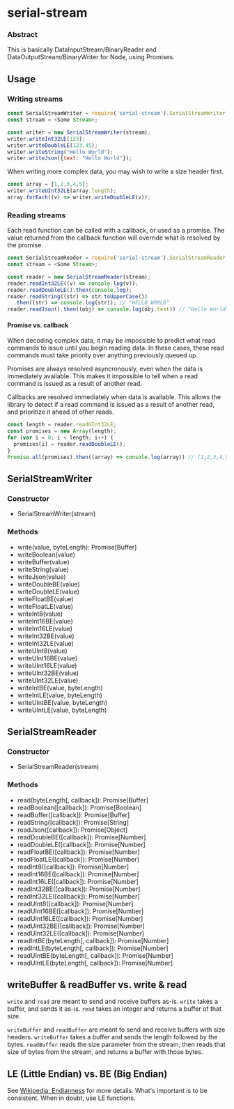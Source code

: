 # serial-stream

### Abstract

This is basically DataInputStream/BinaryReader and DataOutputStream/BinaryWriter
for Node, using Promises.

## Usage

### Writing streams

```javascript
const SerialStreamWriter = require('serial-stream').SerialStreamWriter;
const stream = <Some Stream>;

const writer = new SerialStreamWriter(stream);
writer.writeInt32LE(123);
writer.writeDoubleLE(123.45);
writer.writeString("Hello World");
writer.writeJson({text: "Hello World"});
```

When writing more complex data, you may wish to write a size header first.

```javascript
const array = [1,2,3,4,5];
writer.writeUInt32LE(array.length);
array.forEach((v) => writer.writeDoubleLE(v));
```

### Reading streams

Each read function can be called with a callback, or used as a promise. The
value returned from the callback function will override what is resolved by the
promise.

```javascript
const SerialStreamReader = require('serial-stream').SerialStreamReader;
const stream = <Some Stream>;

const reader = new SerialStreamReader(stream);
reader.readInt32LE((v) => console.log(v));
reader.readDoubleLE().then(console.log);
reader.readString((str) => str.toUpperCase())
  .then((str) => console.log(str)); // "HELLO WORLD"
reader.readJson().then((obj) => console.log(obj.text)) // "Hello World"
```

#### Promise vs. callback

When decoding complex data, it may be impossible to predict what read commands
to issue until you begin reading data. In these cases, these read commands must
take priority over anything previously queued up.

Promises are always resolved asyncronously, even when the data is immediately
available. This makes it impossible to tell when a read command is issued as a
result of another read.

Callbacks are resolved immediately when data is available. This allows the
library to detect if a read command is issued as a result of another read, and
prioritize it ahead of other reads.

```javascript
const length = reader.readUInt32LE;
const promises = new Array(length);
for (var i = 0; i < length; i++) {
  promises[i] = reader.readDoubleLE();
}
Promise.all(promises).then((array) => console.log(array)) // [1,2,3,4,5]
```

## SerialStreamWriter

### Constructor

- SerialStreamWriter(stream)

### Methods

- write(value, byteLength): Promise[Buffer]
- writeBoolean(value)
- writeBuffer(value)
- writeString(value)
- writeJson(value)
- writeDoubleBE(value)
- writeDoubleLE(value)
- writeFloatBE(value)
- writeFloatLE(value)
- writeInt8(value)
- writeInt16BE(value)
- writeInt16LE(value)
- writeInt32BE(value)
- writeInt32LE(value)
- writeUInt8(value)
- writeUInt16BE(value)
- writeUInt16LE(value)
- writeUInt32BE(value)
- writeUInt32LE(value)
- writeIntBE(value, byteLength)
- writeIntLE(value, byteLength)
- writeUIntBE(value, byteLength)
- writeUIntLE(value, byteLength)

## SerialStreamReader

### Constructor

- SerialStreamReader(stream)

### Methods

- read(byteLength[, callback]): Promise[Buffer]
- readBoolean([callback]): Promise[Boolean]
- readBuffer([callback]): Promise[Buffer]
- readString([callback]): Promise[String]
- readJson([callback]): Promise[Object]
- readDoubleBE([callback]): Promise[Number]
- readDoubleLE([callback]): Promise[Number]
- readFloatBE([callback]): Promise[Number]
- readFloatLE([callback]): Promise[Number]
- readInt8([callback]): Promise[Number]
- readInt16BE([callback]): Promise[Number]
- readInt16LE([callback]): Promise[Number]
- readInt32BE([callback]): Promise[Number]
- readInt32LE([callback]): Promise[Number]
- readUInt8([callback]): Promise[Number]
- readUInt16BE([callback]): Promise[Number]
- readUInt16LE([callback]): Promise[Number]
- readUInt32BE([callback]): Promise[Number]
- readUInt32LE([callback]): Promise[Number]
- readIntBE(byteLength[, callback]): Promise[Number]
- readIntLE(byteLength[, callback]): Promise[Number]
- readUIntBE(byteLength[, callback]): Promise[Number]
- readUIntLE(byteLength[, callback]): Promise[Number]

## writeBuffer & readBuffer vs. write & read

`write` and `read` are meant to send and receive buffers as-is. `write` takes
a buffer, and sends it as-is. `read` takes an integer and returns a buffer of
that size.

`writeBuffer` and `readBuffer` are meant to send and receive buffers with size
headers. `writeBuffer` takes a buffer and sends the length followed by the
bytes. `readBuffer` reads the size parameter from the stream, then reads that
size of bytes from the stream, and returns a buffer with those bytes.

## LE (Little Endian) vs. BE (Big Endian)

See [Wikipedia: Endianness](https://en.wikipedia.org/wiki/Endianness) for more
details. What's important is to be consistent. When in doubt, use LE functions.
